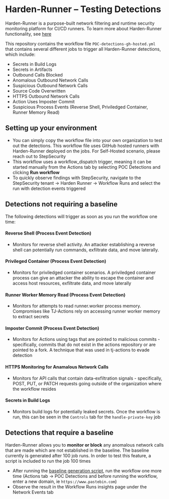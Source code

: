 # Harden-Runner – Testing Detections
 
Harden-Runner is a purpose-built network filtering and runtime security monitoring platform for CI/CD runners. To learn more about Harden-Runner functionality, see [here](https://docs.stepsecurity.io/harden-runner)

This repository contains the workflow file `POC-detections-gh-hosted.yml` that contains several different jobs to trigger all Harden-Runner detections, which include: 

* Secrets in Build Logs 
* Secrets in Artifacts 
* Outbound Calls Blocked 
* Anomalous Outbound Network Calls 
* Suspicious Outbound Network Calls 
* Source Code Overwritten 
* HTTPS Outbound Network Calls 
* Action Uses Imposter Commit 
* Suspicious Process Events (Reverse Shell, Priviledged Container, Runner Memory Read) 

## Setting up your environment
* You can simply copy the workflow file into your own organization to test out the detections. This workflow file uses GitHub hosted runners with Harden-Runner deployed on the jobs. For Self-Hosted scenario, please reach out to StepSecurity
* This workflow uses a workflow_dispatch trigger, meaning it can be started manually from the Actions tab by selecting POC Detections and clicking **Run workflow**
* To quickly observe findings with StepSecurity, navigate to the StepSecurity tenant -> Harden Runner -> Workflow Runs and select the run with detection events triggered

## Detections not requiring a baseline
The following detections will trigger as soon as you run the workflow one time:

#### Reverse Shell (Process Event Detection) 
* Monitors for reverse shell activity. An attacker establishing a reverse shell can potentially run commands, exfiltrate data, and move laterally. 

#### Privileged Container (Process Event Detection) 
* Monitors for priviledged container scenarios. A priviledged container process can give an attacker the ability to escape the container and access host resources, exfiltrate data, and move laterally 

#### Runner Worker Memory Read (Process Event Detection) 
* Monitors for attempts to read runner.worker process memory. Compromises like TJ-Actions rely on accessing runner worker memory to extract secrets

#### Imposter Commit (Process Event Detection)
* Monitors for Actions using tags that are pointed to malicious commits - specifically, commits that do not exist in the actions repository or are pointed to a fork. A technique that was used in tj-actions to evade detection

#### HTTPS Monitoring for Anamalous Network Calls
* Monitors for API calls that contain data-exfiltration signals - specifically, POST, PUT, or PATCH requests going outside of the organization where the workflow resides

#### Secrets in Build Logs
* Monitors build logs for potentially leaked secrets. Once the workflow is run, this can be seen in the `Controls` tab for the `handle-private-key` job

## Detections that require a baseline
Harden-Runner allows you to **monitor or block** any anomalous network calls that are made which are not established in the baseline. The baseline currently is generated after 100 job runs. In order to test this feature, a script is included to run the job 100 times

* After running the [baseline generation script](), run the workflow one more time (Actions tab -> POC Detections and before running the workflow, enter a new domain, ie `https://www.pastebin.com`)
* Observe the result in the Workflow Runs insights page under the Network Events tab



 

 

 

 

